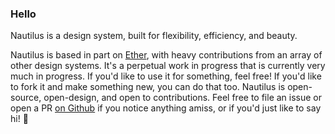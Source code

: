 ### Hello 

Nautilus is a design system, built for flexibility, efficiency, and beauty. 

Nautilus is based in part on [Ether](https://ether.thescenery.co), with heavy contributions from an array of other design systems. It's a perpetual work in progress that is currently very much in progress. If you'd like to use it  for something, feel free! If you'd like to fork it and make something new, you can do that too. Nautilus is open-source, open-design, and open to contributions. Feel free to file an issue or open a PR [on Github](https://github.com/octopusthink/nautilus) if you notice anything amiss, or if you'd just like to say hi! 👋
